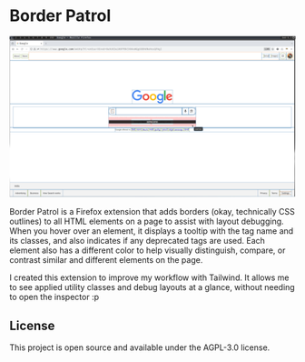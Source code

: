 # Border Patrol

![](border-patrol.png)

Border Patrol is a Firefox extension that adds borders (okay, technically CSS outlines)
to all HTML elements on a page to assist with layout debugging. When you hover over
an element, it displays a tooltip with the tag name and its classes, and also
indicates if any deprecated tags are used. Each element also has a different color
to help visually distinguish, compare, or contrast similar and different elements
on the page.

I created this extension to improve my workflow with Tailwind. It allows me to see
applied utility classes and debug layouts at a glance, without needing to open
the inspector :p

## License

This project is open source and available under the AGPL-3.0 license.
